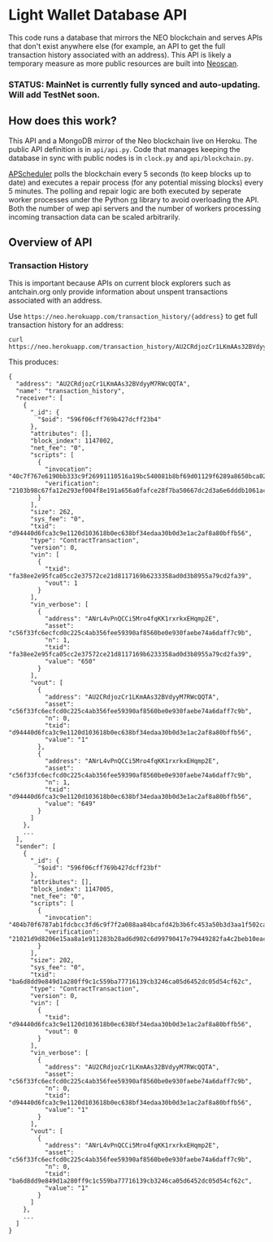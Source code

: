 # Light Wallet Database API

This code runs a database that mirrors the NEO blockchain and serves APIs that don't exist anywhere else (for example, an API to get the full transaction history associated with an address). This API is likely a temporary measure as more public resources are built into [Neoscan](https://github.com/CityOfZion/neo-scan).

### STATUS: MainNet is currently fully synced and auto-updating. Will add TestNet soon.

## How does this work?

This API and a MongoDB mirror of the Neo blockchain live on Heroku. The public API definition is in `api/api.py`. Code that manages keeping the database in sync with public nodes is in `clock.py` and `api/blockchain.py`. 

[APScheduler](http://apscheduler.readthedocs.io/en/latest/) polls the blockchain every 5 seconds (to keep blocks up to date) and executes a repair process (for any potential missing blocks) every 5 minutes. The polling and repair logic are both executed by seperate worker processes under the Python [rq](http://python-rq.org) library to avoid overloading the API. Both the number of wep api servers and the number of workers processing incoming transaction data can be scaled arbitrarily.

## Overview of API

### Transaction History

This is important because APIs on current block explorers such as antchain.org only provide information about unspent transactions associated with an address.

Use `https://neo.herokuapp.com/transaction_history/{address}` to get full transaction history for an address:

    curl https://neo.herokuapp.com/transaction_history/AU2CRdjozCr1LKmAAs32BVdyyM7RWcQQTA

This produces:

```
{
  "address": "AU2CRdjozCr1LKmAAs32BVdyyM7RWcQQTA",
  "name": "transaction_history",
  "receiver": [
    {
      "_id": {
        "$oid": "596f06cff769b427dcff23b4"
      },
      "attributes": [],
      "block_index": 1147002,
      "net_fee": "0",
      "scripts": [
        {
          "invocation": "40c7f767e6190bb333c9f26991110516a19bc540081b8bf69d01129f6289a8650bca02f60a5fb00cd949524955aa29300a45c6a74721ee4f5c79c9cdb73bc692ff",
          "verification": "2103b98c67fa12e293ef004f8e191a656a0fafce28f7ba50667dc2d3a6e6dddb1061ac"
        }
      ],
      "size": 262,
      "sys_fee": "0",
      "txid": "d94440d6fca3c9e1120d103618b0ec638bf34edaa30b0d3e1ac2af8a80bffb56",
      "type": "ContractTransaction",
      "version": 0,
      "vin": [
        {
          "txid": "fa38ee2e95fca05cc2e37572ce21d8117169b6233358ad0d3b8955a79cd2fa39",
          "vout": 1
        }
      ],
      "vin_verbose": [
        {
          "address": "ANrL4vPnQCCi5Mro4fqKK1rxrkxEHqmp2E",
          "asset": "c56f33fc6ecfcd0c225c4ab356fee59390af8560be0e930faebe74a6daff7c9b",
          "n": 1,
          "txid": "fa38ee2e95fca05cc2e37572ce21d8117169b6233358ad0d3b8955a79cd2fa39",
          "value": "650"
        }
      ],
      "vout": [
        {
          "address": "AU2CRdjozCr1LKmAAs32BVdyyM7RWcQQTA",
          "asset": "c56f33fc6ecfcd0c225c4ab356fee59390af8560be0e930faebe74a6daff7c9b",
          "n": 0,
          "txid": "d94440d6fca3c9e1120d103618b0ec638bf34edaa30b0d3e1ac2af8a80bffb56",
          "value": "1"
        },
        {
          "address": "ANrL4vPnQCCi5Mro4fqKK1rxrkxEHqmp2E",
          "asset": "c56f33fc6ecfcd0c225c4ab356fee59390af8560be0e930faebe74a6daff7c9b",
          "n": 1,
          "txid": "d94440d6fca3c9e1120d103618b0ec638bf34edaa30b0d3e1ac2af8a80bffb56",
          "value": "649"
        }
      ]
    },
    ...
  ],
  "sender": [
    {
      "_id": {
        "$oid": "596f06cff769b427dcff23bf"
      },
      "attributes": [],
      "block_index": 1147005,
      "net_fee": "0",
      "scripts": [
        {
          "invocation": "404b70f6787ab1fdcbcc3fd6c9f7f2a088aa84bcafd42b3b6fc453a50b3d3aa1f502ca87cba81826dd1f58d95719b2fdb3b3b642c66685b1836192e6f594d16a6a",
          "verification": "21021d9d8206e15aa8a1e911283b28ad6d902c6d99790417e79449282fa4c2beb10eac"
        }
      ],
      "size": 202,
      "sys_fee": "0",
      "txid": "ba6d8dd9e849d1a280ff9c1c559ba77716139cb3246ca05d6452dc05d54cf62c",
      "type": "ContractTransaction",
      "version": 0,
      "vin": [
        {
          "txid": "d94440d6fca3c9e1120d103618b0ec638bf34edaa30b0d3e1ac2af8a80bffb56",
          "vout": 0
        }
      ],
      "vin_verbose": [
        {
          "address": "AU2CRdjozCr1LKmAAs32BVdyyM7RWcQQTA",
          "asset": "c56f33fc6ecfcd0c225c4ab356fee59390af8560be0e930faebe74a6daff7c9b",
          "n": 0,
          "txid": "d94440d6fca3c9e1120d103618b0ec638bf34edaa30b0d3e1ac2af8a80bffb56",
          "value": "1"
        }
      ],
      "vout": [
        {
          "address": "ANrL4vPnQCCi5Mro4fqKK1rxrkxEHqmp2E",
          "asset": "c56f33fc6ecfcd0c225c4ab356fee59390af8560be0e930faebe74a6daff7c9b",
          "n": 0,
          "txid": "ba6d8dd9e849d1a280ff9c1c559ba77716139cb3246ca05d6452dc05d54cf62c",
          "value": "1"
        }
      ]
    },
    ...
  ]
}
```
